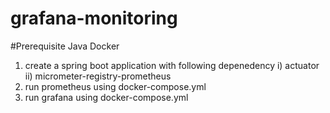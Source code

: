 # grafana-monitoring
#Prerequisite
Java
Docker

1. create a spring boot application with following depenedency i) actuator ii) micrometer-registry-prometheus
2. run prometheus using docker-compose.yml
3. run grafana using docker-compose.yml 